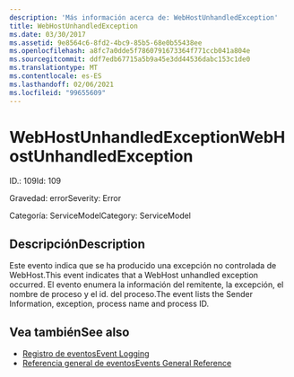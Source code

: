 ```yaml
---
description: 'Más información acerca de: WebHostUnhandledException'
title: WebHostUnhandledException
ms.date: 03/30/2017
ms.assetid: 9e8564c6-8fd2-4bc9-85b5-68e0b55438ee
ms.openlocfilehash: a8fc7a0dde5f7860791673364f771ccb041a804e
ms.sourcegitcommit: ddf7edb67715a5b9a45e3dd44536dabc153c1de0
ms.translationtype: MT
ms.contentlocale: es-ES
ms.lasthandoff: 02/06/2021
ms.locfileid: "99655609"
---
```

# <a name="webhostunhandledexception"></a><span data-ttu-id="a6f92-103">WebHostUnhandledException</span><span class="sxs-lookup"><span data-stu-id="a6f92-103">WebHostUnhandledException</span></span>

<span data-ttu-id="a6f92-104">ID.: 109</span><span class="sxs-lookup"><span data-stu-id="a6f92-104">Id: 109</span></span>  
  
 <span data-ttu-id="a6f92-105">Gravedad: error</span><span class="sxs-lookup"><span data-stu-id="a6f92-105">Severity: Error</span></span>  
  
 <span data-ttu-id="a6f92-106">Categoría: ServiceModel</span><span class="sxs-lookup"><span data-stu-id="a6f92-106">Category: ServiceModel</span></span>  
  
## <a name="description"></a><span data-ttu-id="a6f92-107">Descripción</span><span class="sxs-lookup"><span data-stu-id="a6f92-107">Description</span></span>  

 <span data-ttu-id="a6f92-108">Este evento indica que se ha producido una excepción no controlada de WebHost.</span><span class="sxs-lookup"><span data-stu-id="a6f92-108">This event indicates that a WebHost unhandled exception occurred.</span></span> <span data-ttu-id="a6f92-109">El evento enumera la información del remitente, la excepción, el nombre de proceso y el id. del proceso.</span><span class="sxs-lookup"><span data-stu-id="a6f92-109">The event lists the Sender Information, exception, process name and process ID.</span></span>  
  
## <a name="see-also"></a><span data-ttu-id="a6f92-110">Vea también</span><span class="sxs-lookup"><span data-stu-id="a6f92-110">See also</span></span>

- [<span data-ttu-id="a6f92-111">Registro de eventos</span><span class="sxs-lookup"><span data-stu-id="a6f92-111">Event Logging</span></span>](index.md)
- [<span data-ttu-id="a6f92-112">Referencia general de eventos</span><span class="sxs-lookup"><span data-stu-id="a6f92-112">Events General Reference</span></span>](events-general-reference.md)
